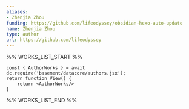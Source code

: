 ```yaml
---
aliases:
- Zhenjia Zhou
funding: https://github.com/lifeodyssey/obsidian-hexo-auto-update
name: Zhenjia Zhou
type: author
url: https://github.com/lifeodyssey
---
```



%% WORKS_LIST_START %%

```datacorejsx
const { AuthorWorks } = await dc.require('basement/datacore/authors.jsx');
return function View() {
    return <AuthorWorks/>
}
```
%% WORKS_LIST_END %%